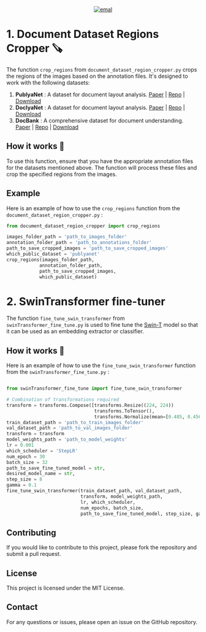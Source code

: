 <p align="center">
<a href="mailto: lhodonou349@gmail.com">
   <img alt="emal" src="https://img.shields.io/badge/contact_me-email-red">
</a>
</p>

# 1. Document Dataset Regions Cropper 🪚
The function `crop_regions` from `document_dataset_region_cropper.py` crops the regions of the images based on the annotation files. It's designed to work with the following datasets:

1. **PublyaNet** : A dataset for document layout analysis. [Paper](https://arxiv.org/abs/1908.07836) | [Repo](https://github.com/ibm-aur-nlp/PubLayNet) | [Download](https://developer.ibm.com/exchanges/data/all/publaynet/)
2. **DoclyaNet** : A dataset for document layout analysis. [Paper](https://arxiv.org/abs/2206.01062) | [Repo](https://github.com/DS4SD/DocLayNet) | [Download](https://developer.ibm.com/exchanges/data/all/doclaynet/) 
3. **DocBank** : A comprehensive dataset for document understanding. [Paper](https://arxiv.org/abs/2206.01062) | [Repo](https://github.com/DS4SD/DocLayNet) | [Download](https://developer.ibm.com/exchanges/data/all/doclaynet/) 

## How it works 🧮
To use this function, ensure that you have the appropriate annotation files for the datasets mentioned above. The function will process these files and crop the specified regions from the images.

## Example
Here is an example of how to use the `crop_regions` function from the ``document_dataset_region_cropper.py`` :

```python
from document_dataset_region_cropper import crop_regions

images_folder_path = 'path_to_images_folder'
annotation_folder_path = 'path_to_annotations_folder'
path_to_save_cropped_images = 'path_to_save_cropped_images'
which_public_dataset = 'publyanet'
crop_regions(images_folder_path,
            annotation_folder_path,
            path_to_save_cropped_images, 
            which_public_dataset)
```

# 2. SwinTransformer fine-tuner
The function `fine_tune_swin_transformer` from `swinTransformer_fine_tune.py` is used to fine tune the [Swin-T](https://github.com/microsoft/Swin-Transformer) model so that it can be used as an embedding extractor or classifier. 

## How it works 🧮
Here is an example of how to use the `fine_tune_swin_transformer` function from the ``swinTransformer_fine_tune.py`` :

```python

from swinTransformer_fine_tune import fine_tune_swin_transformer

# Combination of transformations required
transform = transforms.Compose([transforms.Resize((224, 224))
                                transforms.ToTensor(),
                                transforms.Normalize(mean=[0.485, 0.456, 0.406], std=[0.229, 0.224, 0.225])])
train_dataset_path = 'path_to_train_images_folder'
val_dataset_path = 'path_to_val_images_folder'
transform = transform
model_weights_path = 'path_to_model_weights'
lr = 0.001
which_scheduler = 'StepLR'
num_epoch = 30
batch_size = 32
path_to_save_fine_tuned_model = str,
desired_model_name = str,
step_size = 8
gamma = 0.1
fine_tune_swin_transformer(train_dataset_path, val_dataset_path,
                           transform, model_weights_path,
                           lr, which_scheduler,
                           num_epochs, batch_size,
                           path_to_save_fine_tuned_model, step_size, gamma)
```


## Contributing
If you would like to contribute to this project, please fork the repository and submit a pull request.

## License

This project is licensed under the MIT License.

## Contact

For any questions or issues, please open an issue on the GitHub repository.
